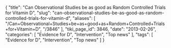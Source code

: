 {
    "title": "Can Observational Studies be as good as Random Controlled Trials for Vitamin D",
    "slug": "can-observational-studies-be-as-good-as-random-controlled-trials-for-vitamin-d",
    "aliases": [
        "/Can+Observational+Studies+be+as+good+as+Random+Controlled+Trials+for+Vitamin+D",
        "/3846"
    ],
    "tiki_page_id": 3846,
    "date": "2013-02-26",
    "categories": [
        "Evidence for D",
        "Intervention",
        "Top news"
    ],
    "tags": [
        "Evidence for D",
        "Intervention",
        "Top news"
    ]
}